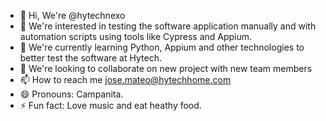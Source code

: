- 👋 Hi, We're @hytechnexo
- 👀 We're interested in testing the software application manually and with automation scripts using tools like Cypress and Appium.
- 🌱 We're currently learning Python, Appium and other technologies to better test the software at Hytech.
- 💞️ We're looking to collaborate on new project with new team members
- 📫 How to reach me jose.mateo@hytechhome.com
- 😄 Pronouns: Campanita.
- ⚡ Fun fact: Love music and eat heathy food.

<!---
hytechnexo/hytechnexo is a ✨ special ✨ repository because its `README.md` (this file) appears on your GitHub profile.
You can click the Preview link to take a look at your changes.
--->
